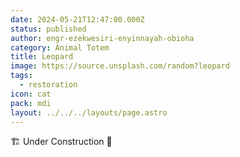 ```yaml
---
date: 2024-05-21T12:47:00.000Z
status: published
author: engr-ezekwesiri-enyinnayah-obioha
category: Animal Totem
title: Leopard
image: https://source.unsplash.com/random?leopard
tags:
  - restoration
icon: cat
pack: mdi
layout: ../../../layouts/page.astro
---
```

🏗️ Under Construction 🚧
